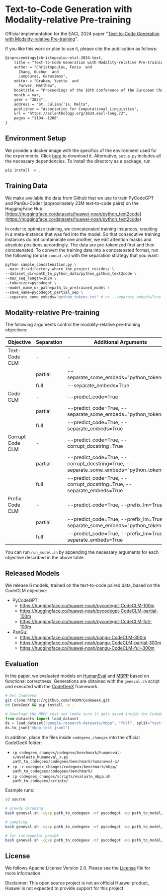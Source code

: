 # Text-to-Code Generation with Modality-relative Pre-training


Official implementation for the EACL 2024 paper 
"[Text-to-Code Generation with Modality-relative Pre-training](https://aclanthology.org/2024.eacl-long.72/)".

If you like this work or plan to use it, please cite the publication as follows:
```html
@inproceedings{christopoulou-etal-2024-text,
    title = "Text-to-Code Generation with Modality-relative Pre-training",
    author = "Christopoulou, Fenia  and
      Zhang, Guchun  and
      Lampouras, Gerasimos",
    editor = "Graham, Yvette  and
      Purver, Matthew",
    booktitle = "Proceedings of the 18th Conference of the European Chapter of the Association for Computational Linguistics (Volume 1: Long Papers)",
    month = mar,
    year = "2024",
    address = "St. Julian{'}s, Malta",
    publisher = "Association for Computational Linguistics",
    url = "https://aclanthology.org/2024.eacl-long.72",
    pages = "1194--1208"
}
```


## Environment Setup

We provide a docker image with the specifics of the environment used for the experiments.
Click [here](https://drive.google.com/file/d/1PtskeJAKor8sbXVXEQtQ9JVB2W2XxqhX/view?usp=drive_link) to download it.
Alternative, `setup.py` includes all the necessary dependencies.
To install the directory as a package, run
```bash
pip install -e .
```

## Training Data

We make available the data from Github that we use to train PyCodeGPT and PanGu-Coder (approximately 23M text-to-code pairs) on the 
HuggingFace Hub:  
[https://huggingface.co/datasets/huawei-noah/python_text2code](https://huggingface.co/datasets/huawei-noah/python_text2code)

In order to optimize training, we concatenated training instances, resulting in a meta-instance that was fed into 
the model. So that consecutive training instances do not contaminate one another, we edit attention masks and 
absolute positions accordingly.
The data are pre-tokenized first and then concatenated.
To convert the training data into a concatenated format, run the following (or use `concat.sh`) with the separation strategy that you want:

```bash
python sample_concatenation.py \
--main_dir=directory_where_the_project_resides/ \
--dataset_dir=path_to_python_data/python_github_text2code \
--max_seq_length=1024 \
--tokenizer=pycodegpt \
--model_name_or_path=path_to_pretrained_model \
--save_name=pycodegpt_partial_sep \
--separate_some_embeds="python_tokens.txt" # or --separate_embeds=True
```


## Modality-relative Pre-training
The following arguments control the modality-relative pre-training objectives:

| Objective        | Separation | Additional Arguments                                                                      | 
|------------------|------------|-------------------------------------------------------------------------------------------|
| Text-Code CLM    | -          | -                                                                                         |
|                  | partial    | --separate_some_embeds="python_tokens.txt"                                                |
|                  | full       | --separate_embeds=True                                                                    |
| Code CLM         | -          | --predict_code=True                                                                       |
|                  | partial    | --predict_code=True, --separate_some_embeds="python_tokens.txt"                           |
|                  | full       | --predict_code=True, --separate_embeds=True                                               |
| Corrupt Code CLM | -          | --predict_code=True, --corrupt_docstring=True                                             |
|                  | partial    | --predict_code=True, --corrupt_docstring=True, --separate_some_embeds="python_tokens.txt" |
|                  | full       | --predict_code=True, --corrupt_docstring=True, --separate_embeds=True                     |
| Prefix Code CLM  | -          | --predict_code=True, --prefix_lm=True                                                     |
|                  | partial    | --predict_code=True, --prefix_lm=True, --separate_some_embeds="python_tokens.txt"         |
|                  | full       | --predict_code=True, --prefix_lm=True, --separate_embeds=True                             |

You can run `run_model.sh` by appending the necessary arguments for each objective described in the above table.


## Released Models

We release 6 models, trained on the text-to-code paired data, based on the CodeCLM objective:
- PyCodeGPT:
  - https://huggingface.co/huawei-noah/pycodegpt-CodeCLM-100m
  - https://huggingface.co/huawei-noah/pycodegpt-CodeCLM-partial-100m
  - https://huggingface.co/huawei-noah/pycodegpt-CodeCLM-full-100m
- PanGu:
  - https://huggingface.co/huawei-noah/pangu-CodeCLM-300m
  - https://huggingface.co/huawei-noah/pangu-CodeCLM-partial-300m
  - https://huggingface.co/huawei-noah/pangu-CodeCLM-full-300m


## Evaluation

In the paper, we evaluated models on [HumanEval](https://github.com/openai/human-eval) and 
[MBPP](https://github.com/google-research/google-research/tree/master/mbpp) based on functional correctness.
Generations are obtained with the `geneval.sh` script and executed with the [CodeGeeX](https://github.com/THUDM/CodeGeeX) framework.  

```bash
# Get CodeGeeX
git clone https://github.com/THUDM/CodeGeeX.git
cd CodeGeeX && pip install -e .
```

```python
# Download the MBPP test set (make sure it gets saved inside the CodeGeeX directory)
from datasets import load_dataset
ds = load_dataset("google-research-datasets/mbpp", "full", split="test")
ds.to_json("mbpp_test.jsonl")
```

In addition, place the files inside `codegeex_changes` into the official CodeGeeX folder:
- `cp codegeex_changes/codegeex/benchmark/humaneval-x/evaluate_humaneval_x.py path_to_codegeex/codegeex/benchmark/humaneval-x/`
- `cp -r codegeex_changes/codegeex/benchmark/mbpp/ path_to_codegeex/codegeex/benchmark/`
- `cp codegeex_changes/scripts/evaluate_mbpp.sh path_to_codegeex/scripts/`

Example runs:
```bash
cd source

# greedy decoding
bash geneval.sh -cgxp path_to_codegeex -mf pycodegpt -mp path_to_model/pycodegpt-CodeCLM-partial-100m/ -dat humaneval -greedy True 

# sampling
bash geneval.sh -cgxp path_to_codegeex -mf pycodegpt -mp path_to_model/pycodegpt-CodeCLM-partial-100m/ -dat mbpp             

# for incremental pass@k
bash geneval.sh -cgxp path_to_codegeex -mf pycodegpt -mp path_to_model/pycodegpt-CodeCLM-partial-100m/ -dat humaneval -greedy True -incr True  
```


## License

We follows Apache License Version 2.0. Please see the [License](./LICENSE) file for more information.

Disclaimer: This open source project is not an official Huawei product, Huawei is not expected to provide support for this project.
